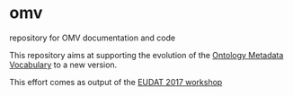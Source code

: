 # omv
repository for OMV documentation and code

This repository aims at supporting the evolution of the [Ontology Metadata Vocabulary](http://omv2.sourceforge.net/) to a new version.

This effort comes as output of the [EUDAT 2017 workshop](https://eudat.eu/events/trainings/eudat-semantic-working-group-at-9th-rda-plenary-barcelona-3-4-april-2017)
